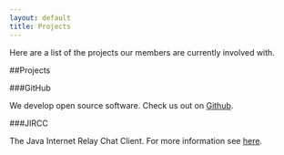 ```yaml
---
layout: default
title: Projects
---
```


Here are a list of the projects our members are currently involved with.

##Projects

###GitHub

We develop open source software.  Check us out on [Github][github].


###JIRCC

The Java Internet Relay Chat Client.  For more information see [here][jircc].


[github]: http://github.com/ecsig
[jircc]: https://sites.google.com/site/jaredpatton173jircc/
